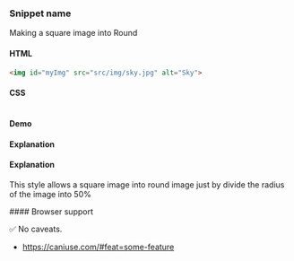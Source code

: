 ### Snippet name

Making a square image into Round

#### HTML

```html
<img id="myImg" src="src/img/sky.jpg" alt="Sky">
```

#### CSS

```css

```

#### Demo

<!-- You must create a `snippet-demo` parent block and use it as a namespace with BEM syntax. -->

<div class="snippet-demo">
  <some-element class="snippet-demo__snippet-name"></some-element>
</div>

<!-- Add your style rules here. -->

<style>
img {
    border-radius: 50%;
	width: 300;
	height:300;
}
</style>

#### Explanation

<!-- Use a step-by-step (ordered) list if possible. Keep it concise. -->
<h4>Explanation</h4>
<p>This style allows a square image into round image just by divide the radius of the image into 50%</p>
#### Browser support

<!-- Use the checkmark or the warning emoji, see the existing snippets. -->

<span class="snippet__support-note">✅ No caveats.</span>

<!-- Whenever possible, link a `caniuse` feature which allows the browser support percentage to be displayed.
If no link is provided, it defaults to 99+%. -->

* https://caniuse.com/#feat=some-feature

<!-- tags: (separate each by a comma) -->
